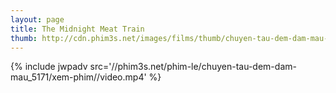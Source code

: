 ```yaml
---
layout: page
title: The Midnight Meat Train
thumb: http://cdn.phim3s.net/images/films/thumb/chuyen-tau-dem-dam-mau-the-midnight-meat-train-2008.jpg
---
```

{% include jwpadv src='//phim3s.net/phim-le/chuyen-tau-dem-dam-mau_5171/xem-phim//video.mp4' %}